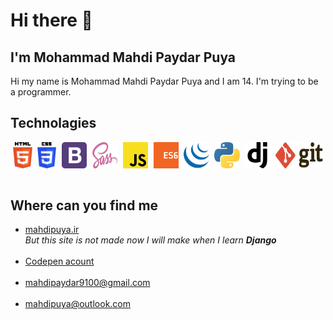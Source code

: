 # Hi there 👋

## I'm Mohammad Mahdi Paydar Puya

Hi my name is Mohammad Mahdi Paydar Puya and I am 14. I'm trying to be a programmer.

## Technolagies

<div style="display: flex; justify-content: space-around">
    <img src ="./images/html-5.svg" alt="HTML5 logo" width="6%" title='HTML5'/>
    <img src ="./images/css-3.svg" alt="CSS3 logo" width="6%" title='CSS3'/>
    <img src ="./images/bootstrap.svg" alt="Bootstrap logo" width="8%" title='Bootstrap'/>
    <img src ="./images/sass.svg" alt="Sass logo" width="8%" title='Sass'/>
    <img src ="./images/javascript.svg" alt="JavaScript logo" width="8%" title='JavaScript'/>
    <img src ="./images/es6.svg" alt="ES6 logo" width="8%" title='ES6'/>
    <img src ="./images/jquery.svg" alt="jQuery logo" width="8%" title='jQuery'/>
    <img src="./images/python.svg" alt="Python" width="8%" title="Python">
    <img src="./images/django.svg" alt="Django" width="8%" title="django">
    <img src="./images/git.svg" alt="Git" width="15%" title="Git">
</div>

<br>

## Where can you find me
<ul>
    <li>
        <a href="mahdipuya.ir">mahdipuya.ir</a>
        <br>
        <i>But this site is not made now I will make when I learn <b>Django</b></i>
    </li>
    <br>
    <li>
    <a href="https://codepen.io/mahdipuya">Codepen acount</a>
    </li>
    <br>
    <li>
        <a href="mailto:mahdipayda9100@gmail.com">mahdipaydar9100@gmail.com</a>
    </li>
    <br>
    <li>
        <a href="mailto:mahdipuya@outlook.com"> mahdipuya@outlook.com</a>
    </li>
</ul>
